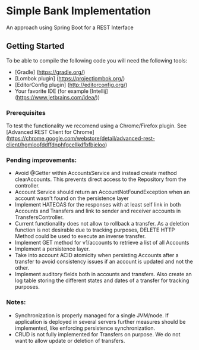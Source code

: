 # Simple Bank Implementation
An approach using Spring Boot for a REST Interface

## Getting Started

To be able to compile the following code you will need the following tools:
- [Gradle] (https://gradle.org/) 
- [Lombok plugin] (https://projectlombok.org/)
- [EditorConfig plugin] (http://editorconfig.org/)
- Your favorite IDE (for example [Intellij] (https://www.jetbrains.com/idea/))

### Prerequisites

To test the functionality we recomend using a Chrome/Firefox plugin. 
See [Advanced REST Client for Chrome] (https://chrome.google.com/webstore/detail/advanced-rest-client/hgmloofddffdnphfgcellkdfbfbjeloo)

### Pending improvements:
- Avoid @Getter within AccountsService and instead create method clearAccounts. This prevents direct access to the Repository from the controller.
- Account Service should return an AccountNotFoundException when an account wasn't found on the persistence layer
- Implement HATEOAS for the responses with at least self link in both Accounts and Transfers and link to sender and receiver accounts in TransfersController.
- Current functionality does not allow to rollback a transfer. As a deletion function is not desirable due to tracking purposes, DELETE HTTP Method could be used to execute an inverse transfer.
- Implement GET method for v1/accounts to retrieve a list of all Accounts
- Implement a persistence layer. 
- Take into account ACID atomicity when persisting Accounts after a transfer to avoid consistency issues if an account is updated and not the other.
- Implement auditory fields both in accounts and transfers. Also create an log table storing the different states and dates of a transfer for tracking purposes.

### Notes:
- Synchronization is properly managed for a single JVM/node. If application is deployed in several servers further measures should be implemented, like enforcing persistence synchronization.
- CRUD is not fully implemented for Transfers on purpose. We do not want to allow update or deletion of transfers.
 
 
